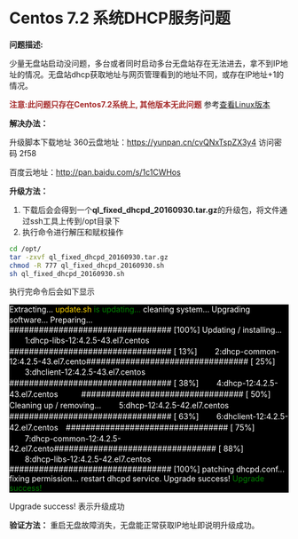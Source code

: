 # Centos 7.2 系统DHCP服务问题

**问题描述:**

少量无盘站启动没问题，多台或者同时启动多台无盘站存在无法进去，拿不到IP地址的情况。无盘站dhcp获取地址与网页管理看到的地址不同，或存在IP地址+1的情况。

**<font color=#A52A2A>注意:此问题只存在Centos7.2系统上, 其他版本无此问题</font>**
参考[查看Linux版本](linuxfaq.md#如何查看我的Linux版本)

**解决办法：**

升级脚本下载地址
360云盘地址：https://yunpan.cn/cvQNxTspZX3y4  访问密码 2f58

百度云地址：http://pan.baidu.com/s/1c1CWHos

**升级方法：**

1. 下载后会会得到一个**ql_fixed_dhcpd_20160930.tar.gz**的升级包，将文件通过ssh工具上传到/opt目录下
2. 执行命令进行解压和赋权操作

```Bash
cd /opt/
tar -zxvf ql_fixed_dhcpd_20160930.tar.gz
chmod -R 777 ql_fixed_dhcpd_20160930.sh
sh ql_fixed_dhcpd_20160930.sh
```
执行完命令后会如下显示  
<div class="daima" style="background-color:#000000 ">
<font color=#FFFFFF>
Extracting...
<font color=#FFD700>update.sh</font> <font color=#008000>is updating...</font>
cleaning system...
Upgrading software...
Preparing...　　　　　　　　　　　　　　################################# [100%]
Updating / installing...
　　1:dhcp-libs-12:4.2.5-43.el7.centos　################################# [ 13%]
　　2:dhcp-common-12:4.2.5-43.el7.cento################################# [ 25%]
　　3:dhclient-12:4.2.5-43.el7.centos　################################# [ 38%]
　　4:dhcp-12:4.2.5-43.el7.centos　　　################################# [ 50%]
Cleaning up / removing...
　　5:dhcp-12:4.2.5-42.el7.centos　　　################################# [ 63%]
　　6:dhclient-12:4.2.5-42.el7.centos　################################# [ 75%]
　　7:dhcp-common-12:4.2.5-42.el7.cento################################# [ 88%]
　　8:dhcp-libs-12:4.2.5-42.el7.centos　################################# [100%]
patching dhcpd.conf...
fixing permission...
restart dhcpd service.
Upgrade success!
<font color=#008000> Upgrade success!</font>
</font>
</div>

Upgrade success! 表示升级成功

**验证方法：**
重启无盘故障消失，无盘能正常获取IP地址即说明升级成功。
